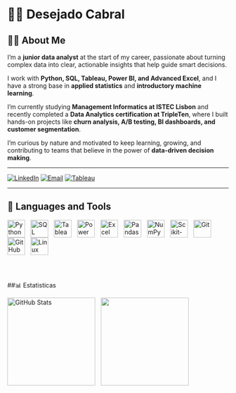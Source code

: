 # 🏄‍♂️ Desejado Cabral

## 👨‍💻 About Me  

I’m a **junior data analyst** at the start of my career, passionate about turning complex data into clear, actionable insights that help guide smart decisions.  

I work with **Python, SQL, Tableau, Power BI, and Advanced Excel**, and I have a strong base in **applied statistics** and **introductory machine learning**.  

I’m currently studying **Management Informatics at ISTEC Lisbon** and recently completed a **Data Analytics certification at TripleTen**, where I built hands-on projects like **churn analysis, A/B testing, BI dashboards, and customer segmentation**.  

I’m curious by nature and motivated to keep learning, growing, and contributing to teams that believe in the power of **data-driven decision making**.  


---
<p align="left">
   <a href="https://www.linkedin.com/in/desejadocabral/">
      <img alt="LinkedIn" title="Conecte-se comigo no LinkedIn" src="https://img.shields.io/badge/-LinkedIn-blue?style=for-the-badge&logo=linkedin&logoColor=white"/></a>
   <a href="mailto:desejadobento90@gmail.com">
      <img alt="Email" title="Envie-me um e-mail" src="https://img.shields.io/badge/-Email-red?style=for-the-badge&logo=gmail&logoColor=white"/></a>
   <a href="https://public.tableau.com/app/profile/desejado.cabral">
      <img alt="Tableau" title="Veja meus Dashboards no Tableau Public" src="https://img.shields.io/badge/-Tableau-005C9C?style=for-the-badge&logo=tableau&logoColor=white"/></a>
</p>

---
## 🧰 Languages and Tools  

<img align="left" alt="Python" width="40px" style="padding-right:10px;" src="https://cdn.jsdelivr.net/gh/devicons/devicon/icons/python/python-original.svg"/>
<img align="left" alt="SQL" width="40px" style="padding-right:10px;" src="https://cdn.jsdelivr.net/gh/devicons/devicon/icons/mysql/mysql-original.svg"/>
<img align="left" alt="Tableau" width="40px" style="padding-right:10px;" src="https://img.icons8.com/color/452/tableau-software.png"/>
<img align="left" alt="Power BI" width="40px" style="padding-right:10px;" src="https://img.icons8.com/color/452/power-bi.png"/>
<img align="left" alt="Excel" width="40px" style="padding-right:10px;" src="https://img.icons8.com/color/452/microsoft-excel-2019.png"/>
<img align="left" alt="Pandas" width="40px" style="padding-right:10px;" src="https://upload.wikimedia.org/wikipedia/commons/e/ed/Pandas_logo.svg"/>
<img align="left" alt="NumPy" width="40px" style="padding-right:10px;" src="https://upload.wikimedia.org/wikipedia/commons/1/1a/NumPy_logo.svg"/>
<img align="left" alt="Scikit-Learn" width="40px" style="padding-right:10px;" src="https://upload.wikimedia.org/wikipedia/commons/0/05/Scikit_learn_logo_small.svg"/>
<img align="left" alt="Git" width="40px" style="padding-right:10px;" src="https://cdn.jsdelivr.net/gh/devicons/devicon/icons/git/git-original.svg"/>
<img align="left" alt="GitHub" width="40px" style="padding-right:10px;" src="https://cdn.jsdelivr.net/gh/devicons/devicon/icons/github/github-original.svg"/>
<img align="left" alt="Linux" width="40px" style="padding-right:10px;" src="https://cdn.jsdelivr.net/gh/devicons/devicon/icons/linux/linux-original.svg"/>
<br/>

<br/><br/><br/>
---
##📊 Estatisticas

<p>
    <img
    align="left"
    alt="GitHub Stats"
    height="200"
    style="padding-right: 10px;"
    src="https://github-readme-stats.vercel.app/api?username=cabral-bento&show_icons=true&theme=tokyonight"
    />
<img
    align="left
    alt= "GitHub Stats" 
    height="200" 
    style="padding-right: 10px;"
    src="https://github-readme-stats.vercel.app/api/top-langs/?username=cabral-bento&theme=tokyonight&custom_title=Tecnologias&langs_count=9"
/>
</p>
